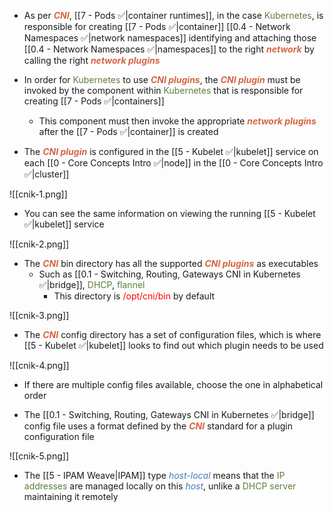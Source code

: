 - As per <b><i><span style="color:#d46644">CNI</span></i></b>, [[7 - Pods ✅|container runtimes]], in the case <span style="color:#5c7e3e">Kubernetes</span>, is responsible for creating [[7 - Pods ✅|container]] [[0.4 - Network Namespaces ✅|network namespaces]] identifying and attaching those [[0.4 - Network Namespaces ✅|namespaces]] to the right <b><i><span style="color:#d46644">network</span></i></b> by calling the right <b><i><span style="color:#d46644">network plugins</span></i></b>

- In order for <span style="color:#5c7e3e">Kubernetes</span> to use <b><i><span style="color:#d46644">CNI plugins</span></i></b>, the <b><i><span style="color:#d46644">CNI plugin</span></i></b> must be invoked by the component within <span style="color:#5c7e3e">Kubernetes</span> that is responsible for creating [[7 - Pods ✅|containers]]
	- This component must then invoke the appropriate <b><i><span style="color:#d46644">network plugins</span></i></b> after the [[7 - Pods ✅|container]] is created

- The <b><i><span style="color:#d46644">CNI plugin</span></i></b> is configured in the [[5 - Kubelet ✅|kubelet]] service on each [[0 - Core Concepts Intro ✅|node]] in the [[0 - Core Concepts Intro ✅|cluster]]

![[cnik-1.png]]

- You can see the same information on viewing the running [[5 - Kubelet ✅|kubelet]] service

![[cnik-2.png]]

- The <b><i><span style="color:#d46644">CNI</span></i></b> bin directory has all the supported <b><i><span style="color:#d46644">CNI plugins</span></i></b> as executables
	- Such as [[0.1 - Switching, Routing, Gateways CNI in Kubernetes ✅|bridge]], <span style="color:#5c7e3e">DHCP</span>, <span style="color:#5c7e3e">flannel</span>
		- This directory is <span style="color:red">/opt/cni/bin</span> by default

![[cnik-3.png]]

- The <b><i><span style="color:#d46644">CNI</span></i></b> config directory has a set of configuration files, which is where [[5 - Kubelet ✅|kubelet]] looks to find out which plugin needs to be used

![[cnik-4.png]]

   - If there are multiple config files available, choose the one in alphabetical order

- The [[0.1 - Switching, Routing, Gateways CNI in Kubernetes ✅|bridge]] config file uses a format defined by the <b><i><span style="color:#d46644">CNI</span></i></b> standard for a plugin configuration file

![[cnik-5.png]]

- The [[5 - IPAM Weave|IPAM]] type <i><span style="color:#477bbe">host-local</span></i> means that the <span style="color:#5c7e3e">IP addresses</span> are managed locally on this <i><span style="color:#477bbe">host</span></i>, unlike a <span style="color:#5c7e3e">DHCP server</span> maintaining it remotely